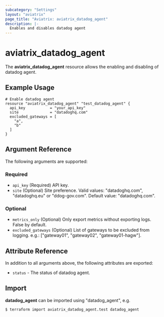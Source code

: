 ```yaml
---
subcategory: "Settings"
layout: "aviatrix"
page_title: "Aviatrix: aviatrix_datadog_agent"
description: |-
  Enables and disables datadog agent
---
```


# aviatrix_datadog_agent

The **aviatrix_datadog_agent** resource allows the enabling and disabling of datadog agent.

## Example Usage

```hcl
# Enable datadog agent
resource "aviatrix_datadog_agent" "test_datadog_agent" {
  api_key           = "your_api_key"
  site              = "datadoghq.com"
  excluded_gateways = [
    "a",
    "b"
  ]
}
```

## Argument Reference

The following arguments are supported:

### Required
* `api_key` (Required) API key.
* `site` (Optional) Site preference. Valid values: "datadoghq.com", "datadoghq.eu" or "ddog-gov.com". Default value: "datadoghq.com".

### Optional
* `metrics_only` (Optional) Only export metrics without exporting logs. False by default.
* `excluded_gateways` (Optional) List of gateways to be excluded from logging. e.g.: ["gateway01", "gateway02", "gateway01-hagw"].

## Attribute Reference

In addition to all arguments above, the following attributes are exported:

* `status` - The status of datadog agent.

## Import

**datadog_agent** can be imported using "datadog_agent", e.g.

```
$ terraform import aviatrix_datadog_agent.test datadog_agent
```
